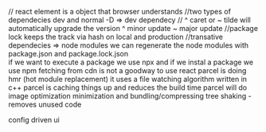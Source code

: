 // react element is a object that browser understands
//two types of dependecies dev and normal -D => dev dependecy 
// ^ caret or ~ tilde will automatically upgrade the version ^ minor update ~ major update 
//package lock keeps the track via hash on local and production 
//transative dependecies => node modules
we can regenerate the node modules with package.json and package.lock.json  
if we want to execute a package we use npx and if we instal a package we use npm 
fetching from cdn is not a goodway to use react 
parcel is doing hmr (hot module replacement) 
it uses a file watching algorithm written in c++
parcel is caching things up and reduces the build time
parcel will do image optimization minimization and bundling/compressing 
tree shaking - removes unused code


config driven ui 